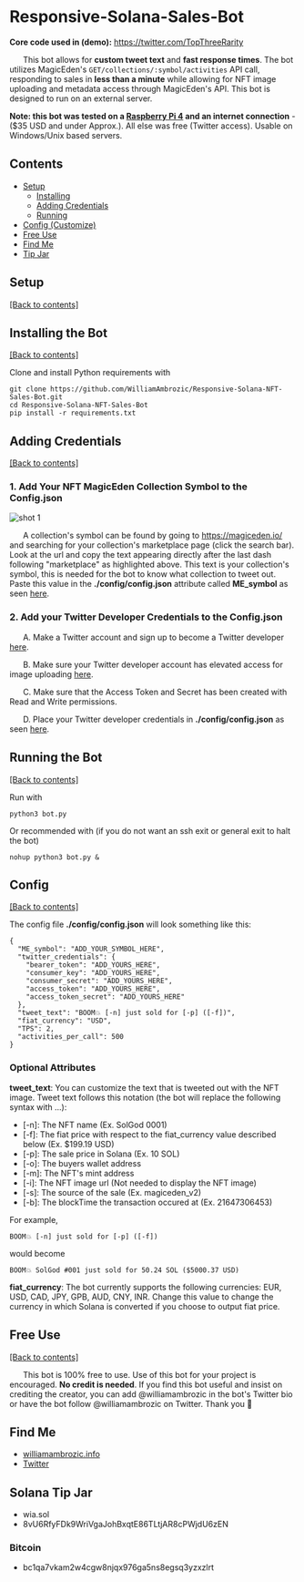 # Responsive-Solana-Sales-Bot

**Core code used in (demo):** https://twitter.com/TopThreeRarity

&nbsp;&nbsp;&nbsp;&nbsp;&nbsp;&nbsp;This bot allows for **custom tweet text** and **fast response times**. The bot utilizes MagicEden's ```GET/collections/:symbol/activities``` API call, responding to sales in **less than a minute** while allowing for NFT image uploading and metadata access through MagicEden's API. This bot is designed to run on an external server.

**Note: this bot was tested on a [Raspberry Pi 4](https://www.raspberrypi.com/products/raspberry-pi-4-model-b/) and an internet connection** - ($35 USD and under Approx.). All else was free (Twitter access). Usable on Windows/Unix based servers.

## Contents
- [Setup](https://github.com/WilliamAmbrozic/Responsive-Solana-NFT-Sales-Bot#Setup)  
  - [Installing](https://github.com/WilliamAmbrozic/Responsive-Solana-NFT-Sales-Bot#Installing-the-Bot) 
  - [Adding Credentials](https://github.com/WilliamAmbrozic/Responsive-Solana-NFT-Sales-Bot#Adding-Credentials)
  - [Running](https://github.com/WilliamAmbrozic/Responsive-Solana-NFT-Sales-Bot#Running-the-Bot)  
- [Config (Customize)](https://github.com/WilliamAmbrozic/Responsive-Solana-NFT-Sales-Bot#Config)
- [Free Use](https://github.com/WilliamAmbrozic/Responsive-Solana-NFT-Sales-Bot#Free-Use)
- [Find Me](https://github.com/WilliamAmbrozic/Responsive-Solana-NFT-Sales-Bot#find-me)
- [Tip Jar](https://github.com/WilliamAmbrozic/Responsive-Solana-NFT-Sales-Bot#Solana-Tip-Jar)

## Setup

[[Back to contents]](https://github.com/WilliamAmbrozic/Responsive-Solana-NFT-Sales-Bot#contents)

## Installing the Bot

[[Back to contents]](https://github.com/WilliamAmbrozic/Responsive-Solana-NFT-Sales-Bot#contents)

Clone and install Python requirements with
```
git clone https://github.com/WilliamAmbrozic/Responsive-Solana-NFT-Sales-Bot.git
cd Responsive-Solana-NFT-Sales-Bot
pip install -r requirements.txt
```

## Adding Credentials

[[Back to contents]](https://github.com/WilliamAmbrozic/Responsive-Solana-NFT-Sales-Bot#contents)

### 1. Add Your NFT MagicEden Collection Symbol to the Config.json

![shot 1](https://imgur.com/OnbyLbV.png)

&nbsp;&nbsp;&nbsp;&nbsp;&nbsp;&nbsp;A collection's symbol can be found by going to https://magiceden.io/ and searching for your collection's marketplace page (click the search bar). Look at the url and copy the text appearing directly after the last dash following "marketplace" as highlighted above. This text is your collection's symbol, this is needed for the bot to know what collection to tweet out. Paste this value in the **./config/config.json** attribute called **ME_symbol** as seen [here](https://github.com/WilliamAmbrozic/Responsive-Solana-NFT-Sales-Bot#Config).

### 2. Add your Twitter Developer Credentials to the Config.json

&nbsp;&nbsp;&nbsp;&nbsp;&nbsp;&nbsp;A. Make a Twitter account and sign up to become a Twitter developer [here](https://developer.twitter.com/).

&nbsp;&nbsp;&nbsp;&nbsp;&nbsp;&nbsp;B. Make sure your Twitter developer account has elevated access for image uploading [here](https://developer.twitter.com/en/portal/products/elevated).

&nbsp;&nbsp;&nbsp;&nbsp;&nbsp;&nbsp;C. Make sure that the Access Token and Secret has been created with Read and Write permissions.

&nbsp;&nbsp;&nbsp;&nbsp;&nbsp;&nbsp;D. Place your Twitter developer credentials in **./config/config.json** as seen [here](https://github.com/WilliamAmbrozic/Responsive-Solana-NFT-Sales-Bot#Config).

## Running the Bot

[[Back to contents]](https://github.com/WilliamAmbrozic/Responsive-Solana-NFT-Sales-Bot#contents)

Run with 
```
python3 bot.py
```
Or recommended with (if you do not want an ssh exit or general exit to halt the bot)
```
nohup python3 bot.py &
```

## Config

[[Back to contents]](https://github.com/WilliamAmbrozic/Responsive-Solana-NFT-Sales-Bot#contents)

The config file **./config/config.json** will look something like this:
```
{
  "ME_symbol": "ADD_YOUR_SYMBOL_HERE",
  "twitter_credentials": {
    "bearer_token": "ADD_YOURS_HERE",
    "consumer_key": "ADD_YOURS_HERE",
    "consumer_secret": "ADD_YOURS_HERE",
    "access_token": "ADD_YOURS_HERE",
    "access_token_secret": "ADD_YOURS_HERE"
  },
  "tweet_text": "BOOM💥 [-n] just sold for [-p] ([-f])",
  "fiat_currency": "USD",
  "TPS": 2,
  "activities_per_call": 500
}

```

### Optional Attributes
**tweet_text**: You can customize the text that is tweeted out with the NFT image. Tweet text follows this notation (the bot will replace the following syntax with ...):
* [-n]: The NFT name (Ex. SolGod 0001)
* [-f]: The fiat price with respect to the fiat_currency value described below (Ex. $199.19 USD)
* [-p]: The sale price in Solana (Ex. 10 SOL)
* [-o]: The buyers wallet address
* [-m]: The NFT's mint address
* [-i]: The NFT image url (Not needed to display the NFT image)
* [-s]: The source of the sale (Ex. magiceden_v2)
* [-b]: The blockTime the transaction occured at (Ex. 21647306453)

For example, 
```
BOOM💥 [-n] just sold for [-p] ([-f])
```
would become
```
BOOM💥 SolGod #001 just sold for 50.24 SOL ($5000.37 USD)
```

**fiat_currency**: The bot currently supports the following currencies: EUR, USD, CAD, JPY, GPB, AUD, CNY, INR. Change this value to change the currency in which Solana is converted if you choose to output fiat price.


## Free Use

[[Back to contents]](https://github.com/WilliamAmbrozic/Responsive-Solana-NFT-Sales-Bot#contents)

&nbsp;&nbsp;&nbsp;&nbsp;&nbsp;&nbsp;This bot is 100% free to use. Use of this bot for your project is encouraged. **No credit is needed**. If you find this bot useful and insist on crediting the creator, you can add @williamambrozic in the bot's Twitter bio or have the bot follow @williamambrozic on Twitter. Thank you 🙂

## Find Me

- [williamambrozic.info](https://williamambrozic.info)
- [Twitter](https://twitter.com/WilliamAmbrozic)

## Solana Tip Jar
  * wia.sol 
  * 8vU6RfyFDk9WriVgaJohBxqtE86TLtjAR8cPWjdU6zEN
### Bitcoin
  * bc1qa7vkam2w4cgw8njqx976ga5ns8egsq3yzxzlrt
